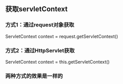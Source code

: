 ## 获取servletContext

### 方式1：通过request对象获取

ServletContext context = request.getServletContext()

### 方式2：通过HttpServlet获取

ServletContext context =  this.getServletContext()



### 两种方式的效果是一样的
